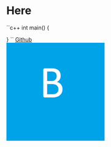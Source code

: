 # Here

``c++
int main()
{

}
``
[Github](https://www.Github.com "Git")
<br/>
![png](./Pic/test.png)